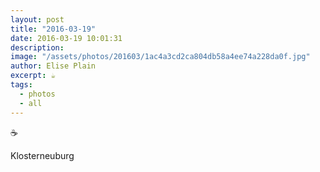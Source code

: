 ```yaml
---
layout: post
title: "2016-03-19"
date: 2016-03-19 10:01:31
description: 
image: "/assets/photos/201603/1ac4a3cd2ca804db58a4ee74a228da0f.jpg"
author: Elise Plain
excerpt: ☕️
tags: 
  - photos
  - all
---
```


☕️
<p></p>
Klosterneuburg